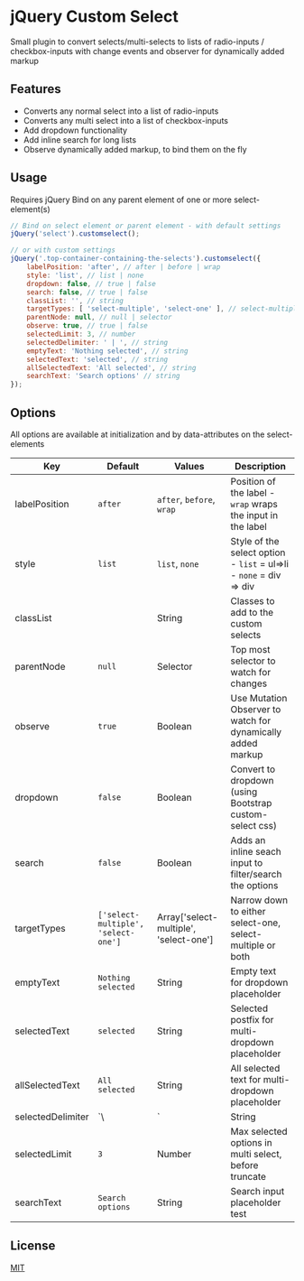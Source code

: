 # jQuery Custom Select

Small plugin to convert selects/multi-selects to lists of radio-inputs / checkbox-inputs with change events and observer for dynamically added markup

## Features
* Converts any normal select into a list of radio-inputs
* Converts any multi select into a list of checkbox-inputs
* Add dropdown functionality
* Add inline search for long lists
* Observe dynamically added markup, to bind them on the fly

## Usage
Requires jQuery
Bind on any parent element of one or more select-element(s)
```javascript
// Bind on select element or parent element - with default settings
jQuery('select').customselect();

// or with custom settings
jQuery('.top-container-containing-the-selects').customselect({
    labelPosition: 'after', // after | before | wrap
    style: 'list', // list | none
    dropdown: false, // true | false
    search: false, // true | false
    classList: '', // string
    targetTypes: [ 'select-multiple', 'select-one' ], // select-multiple | select-one
    parentNode: null, // null | selector
    observe: true, // true | false
    selectedLimit: 3, // number
    selectedDelimiter: ' | ', // string
    emptyText: 'Nothing selected', // string
    selectedText: 'selected', // string
    allSelectedText: 'All selected', // string
    searchText: 'Search options' // string
});
```

## Options

All options are available at initialization and by data-attributes on the select-elements

| Key                       | Default             					| Values                     				|  Description                                                                  |
| --------------------------|---------------------------------------|-------------------------------------------|-------------------------------------------------------------------------------|
| labelPosition             | `after`             					| `after`, `before`, `wrap`  				| Position of the label - `wrap` wraps the input in the label  				    |
| style            			| `list`              					| `list`, `none` 							| Style of the select option - `list` = ul=>li - `none` = div => div            |
| classList            		|               						| String									| Classes to add to the custom selects            								|
| parentNode            	| `null`              					| Selector									| Top most selector to watch for changes            							|
| observe                   | `true`              					| Boolean                    				| Use Mutation Observer to watch for dynamically added markup                   |
| dropdown                  | `false`              					| Boolean                    				| Convert to dropdown (using Bootstrap custom-select css)                       |
| search                	| `false`              					| Boolean                    				| Adds an inline seach input to filter/search the options                       |
| targetTypes               | `['select-multiple', 'select-one']`   | Array['select-multiple', 'select-one']    | Narrow down to either select-one, select-multiple or both                     |
| emptyText         		| `Nothing selected`  					| String                     				| Empty text for dropdown placeholder                                           |
| selectedText      		| `selected`          					| String                     				| Selected postfix for multi-dropdown placeholder                               |
| allSelectedText   		| `All selected`      					| String                     				| All selected text for multi-dropdown placeholder 							    |
| selectedDelimiter   		| `\ | `      								| String                     				| The delimiter for selected options in multi select					        |
| selectedLimit   			| `3`      								| Number                     				| Max selected options in multi select, before truncate					        |
| searchText   				| `Search options`      				| String                     				| Search input placeholder test					        						|

## License
[MIT](https://choosealicense.com/licenses/mit/)